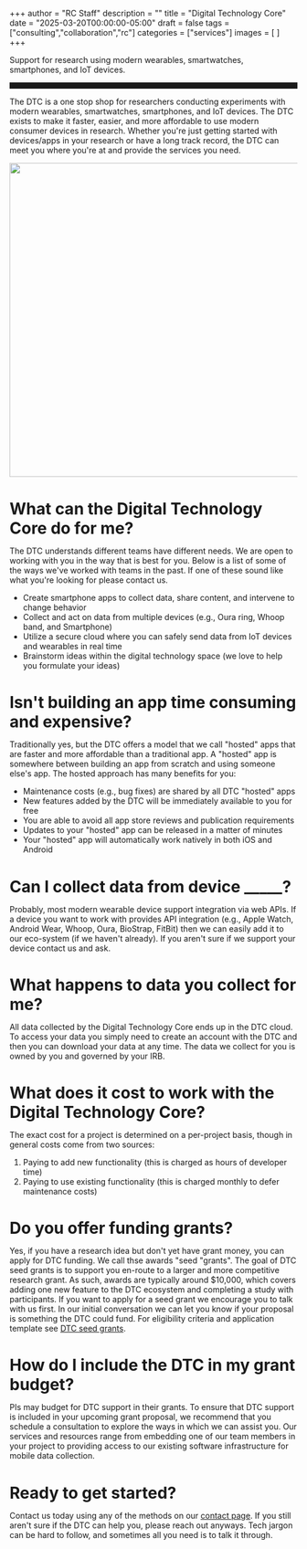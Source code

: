 +++
author = "RC Staff"
description = ""
title = "Digital Technology Core"
date = "2025-03-20T00:00:00-05:00"
draft = false
tags = ["consulting","collaboration","rc"]
categories = ["services"]
images = [ ]
+++

<style>
  h1 { margin-bottom: 10px !important;}
</style>

<p class=lead>Support for research using modern wearables, smartwatches, smartphones, and IoT devices.</p>

<hr size=1 style="padding-bottom:10px;" />

The DTC is a one stop shop for researchers conducting experiments with modern wearables, smartwatches, smartphones, and IoT devices. The DTC exists to make it faster, easier, and more affordable to use modern consumer devices in research. Whether you're just getting started with devices/apps in your research or have a long track record, the DTC can meet you where you're at and provide the services you need.

<center> 
  <div>
      <img src="/images/dtc/devices.png" width=550>
  </div>
</center>

# What can the Digital Technology Core do for me?
The DTC understands different teams have different needs. We are open to working with you in the way that is best for you. Below is a list of some of the ways we've worked with teams in the past. If one of these sound like what you're looking for please contact us.
* Create smartphone apps to collect data, share content, and intervene to change behavior
* Collect and act on data from multiple devices (e.g., Oura ring, Whoop band, and Smartphone)
* Utilize a secure cloud where you can safely send data from IoT devices and wearables in real time
* Brainstorm ideas within the digital technology space (we love to help you formulate your ideas)

# Isn't building an app time consuming and expensive?
Traditionally yes, but the DTC offers a model that we call "hosted" apps that are faster and more affordable than a traditional app. A "hosted" app is somewhere between building an app from scratch and using someone else's app. The hosted approach has many benefits for you:
* Maintenance costs (e.g., bug fixes) are shared by all DTC "hosted" apps
* New features added by the DTC will be immediately available to you for free
* You are able to avoid all app store reviews and publication requirements
* Updates to your "hosted" app can be released in a matter of minutes
* Your "hosted" app will automatically work natively in both iOS and Android

# Can I collect data from device _____?
Probably, most modern wearable device support integration via web APIs. If a device you want to work with provides API integration (e.g., Apple Watch, Android Wear, Whoop, Oura, BioStrap, FitBit) then we can easily add it to our eco-system (if we haven't already). If you aren't sure if we support your device contact us and ask.

# What happens to data you collect for me?
All data collected by the Digital Technology Core ends up in the DTC cloud. To access your data you simply need to create an account with the DTC and then you can download your data at any time. The data we collect for you is owned by you and governed by your IRB.

# What does it cost to work with the Digital Technology Core?
The exact cost for a project is determined on a per-project basis, though in general costs come from two sources:
1. Paying to add new functionality (this is charged as hours of developer time)
2. Paying to use existing functionality (this is charged monthly to defer maintenance costs)

# Do you offer funding grants?
Yes, if you have a research idea but don't yet have grant money, you can apply for DTC funding. We call thse awards "seed "grants". The goal of DTC seed grants is to support you en-route to a larger and more competitive research grant. As such, awards are typically around $10,000, which covers adding one new feature to the DTC ecosystem and completing a study with participants. If you want to apply for a seed grant we encourage you to talk with us first. In our initial conversation we can let you know if your proposal is something the DTC could fund. For eligibility criteria and application template see [DTC seed grants](/service/dtc/grants).

# How do I include the DTC in my grant budget?
PIs may budget for DTC support in their grants.  To ensure that DTC support is included in your upcoming grant proposal, we recommend that you schedule a consultation to explore the ways in which we can assist you.  Our services and resources range from embedding one of our team members in your project to providing access to our existing software infrastructure for mobile data collection.

# Ready to get started?
Contact us today using any of the methods on our [contact page](/service/dtc/contact). If you still aren't sure if the DTC can help you, please reach out anyways. Tech jargon can be hard to follow, and sometimes all you need is to talk it through.

